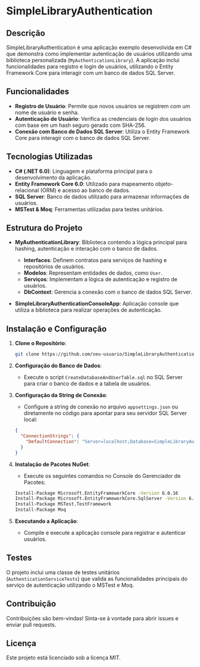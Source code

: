 # SimpleLibraryAuthentication

## Descrição

SimpleLibraryAuthentication é uma aplicação exemplo desenvolvida em C# que demonstra como implementar autenticação de usuários utilizando uma biblioteca personalizada (`MyAuthenticationLibrary`). A aplicação inclui funcionalidades para registro e login de usuários, utilizando o Entity Framework Core para interagir com um banco de dados SQL Server.

## Funcionalidades

- **Registro de Usuário**: Permite que novos usuários se registrem com um nome de usuário e senha.
- **Autenticação de Usuário**: Verifica as credenciais de login dos usuários com base em um hash seguro gerado com SHA-256.
- **Conexão com Banco de Dados SQL Server**: Utiliza o Entity Framework Core para interagir com o banco de dados SQL Server.

## Tecnologias Utilizadas

- **C# (.NET 6.0)**: Linguagem e plataforma principal para o desenvolvimento da aplicação.
- **Entity Framework Core 6.0**: Utilizado para mapeamento objeto-relacional (ORM) e acesso ao banco de dados.
- **SQL Server**: Banco de dados utilizado para armazenar informações de usuários.
- **MSTest & Moq**: Ferramentas utilizadas para testes unitários.

## Estrutura do Projeto

- **MyAuthenticationLibrary**: Biblioteca contendo a lógica principal para hashing, autenticação e interação com o banco de dados.
  - **Interfaces**: Definem contratos para serviços de hashing e repositórios de usuários.
  - **Modelos**: Representam entidades de dados, como `User`.
  - **Serviços**: Implementam a lógica de autenticação e registro de usuários.
  - **DbContext**: Gerencia a conexão com o banco de dados SQL Server.
  
- **SimpleLibraryAuthenticationConsoleApp**: Aplicação console que utiliza a biblioteca para realizar operações de autenticação.
  
## Instalação e Configuração

1. **Clone o Repositório**:
    ```bash
    git clone https://github.com/seu-usuario/SimpleLibraryAuthentication.git
    ```
2. **Configuração do Banco de Dados**:
    - Execute o script `CreateDatabaseAndUserTable.sql` no SQL Server para criar o banco de dados e a tabela de usuários.

3. **Configuração da String de Conexão**:
    - Configure a string de conexão no arquivo `appsettings.json` ou diretamente no código para apontar para seu servidor SQL Server local:
    ```json
    {
      "ConnectionStrings": {
        "DefaultConnection": "Server=localhost;Database=SimpleLibraryAuthenticationDB;Trusted_Connection=True;"
      }
    }
    ```

4. **Instalação de Pacotes NuGet**:
    - Execute os seguintes comandos no Console do Gerenciador de Pacotes:
    ```bash
    Install-Package Microsoft.EntityFrameworkCore -Version 6.0.16
    Install-Package Microsoft.EntityFrameworkCore.SqlServer -Version 6.0.16
    Install-Package MSTest.TestFramework
    Install-Package Moq
    ```

5. **Executando a Aplicação**:
    - Compile e execute a aplicação console para registrar e autenticar usuários.

## Testes

O projeto inclui uma classe de testes unitários (`AuthenticationServiceTests`) que valida as funcionalidades principais do serviço de autenticação utilizando o MSTest e Moq.

## Contribuição

Contribuições são bem-vindas! Sinta-se à vontade para abrir issues e enviar pull requests.

## Licença

Este projeto está licenciado sob a licença MIT.
